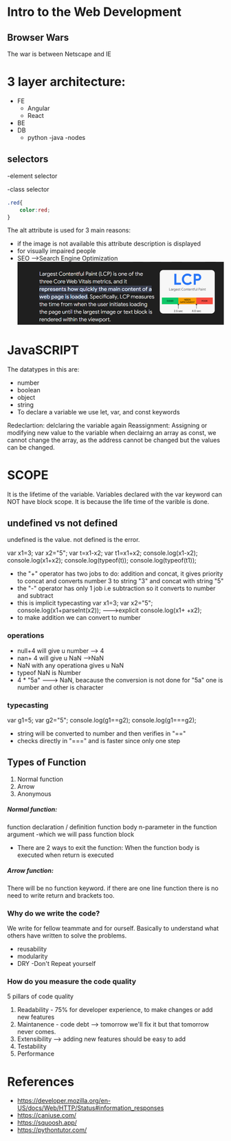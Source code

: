 # Intro to the Web Development
## Browser Wars
The war is between Netscape and IE
# 3 layer architecture:
 - FE
   - Angular
   - React 
 - BE
 - DB
   - python
   -java
   -nodes
## selectors

-element selector

-class selector
```css
.red{
    color:red;
}

```
The alt attribute is used for 3 main reasons:
- if the image is not available this attribute description is displayed
- for visually impaired people
- SEO -->Search Engine Optimization
![LCP](image-1.png)

# JavaSCRIPT
The datatypes in this are:
- number
- boolean
- object
- string
- To declare a variable we use let, var, and const keywords

Redeclartion: delclaring the variable again
Reassignment: Assigning or modifying new value to the variable
when declairng an array as const, we cannot change the array, as the address cannot be changed but the values can be changed.

# SCOPE
It is the lifetime of the variable. 
Variables declared with the var keyword can NOT have block scope. It is because the life time of the varible is done.
## undefined vs not defined
undefined is the value.
not defined is the error.

var x1=3;
var x2="5";
var t=x1-x2;
var t1=x1+x2;
console.log(x1-x2);
console.log(x1+x2);
console.log(typeof(t));
console.log(typeof(t1));
  - the "+" operator has two jobs to do: addition and concat, it gives priority to concat and converts number 3 to string "3" and concat with string "5"
  - the "-" operator has only 1 job i.e subtraction so it converts to number and subtract
  - this is implicit typecasting
        var x1=3;
        var x2="5";
        console.log(x1+parseInt(x2)); --->explicit 
        console.log(x1+ +x2);
- to make addition we can convert to number 
### operations 
- null+4 will give u number --> 4
- nan+ 4 will give u NaN -->NaN
- NaN with any operationa gives u NaN
- typeof NaN is Number
- 4 * "5a" ---> NaN, beacause the conversion is not done for "5a" one is number and other is character
### typecasting
  var g1=5;
  var g2="5";
  console.log(g1==g2);
  console.log(g1===g2);
  - string will be converted to number and then verifies in "=="
  - checks directly in "===" and is faster since only one step
## Types of Function
1. Normal function
2. Arrow
3. Anonymous
##### Normal function:
function declaration / definition
function body
n-parameter in the function
argument -which we will pass
function block
- There are 2 ways to exit the function:
When the function body is executed
when return is executed
##### Arrow function:
There will be no function keyword.
if there are one line function there is no need to write return and brackets too.
### Why do we write the code?
We write for fellow teammate and for ourself. Basically to understand what others have written to solve the problems.
- reusability
- modularity
- DRY -Don't Repeat yourself

### How do you measure the code quality
5 pillars of code quality
1. Readability - 75%  for developer experience, to make changes or add new features
2. Maintanence - code debt --> tomorrow we'll fix it but that tomorrow never comes.
3. Extensibility --> adding new features should be easy to add
4. Testability 
5. Performance


# References
- https://developer.mozilla.org/en-US/docs/Web/HTTP/Status#information_responses
- https://caniuse.com/
- https://squoosh.app/
- https://pythontutor.com/


